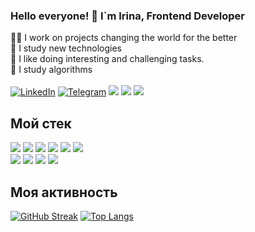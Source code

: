 ### Hello everyone! 👋 I`m Irina, Frontend Developer

👩‍💻 I work on projects changing the world for the better <br />
🎯 I study new technologies <br />
💪 I like doing interesting and challenging tasks. <br />
📝 I study algorithms <br />
<br />
[![LinkedIn](https://img.shields.io/badge/LinkedIn-0077B5?style=for-the-badge&logo=linkedin&logoColor=white)](https://www.linkedin.com/in/ivkrylova) 
[![Telegram](https://img.shields.io/badge/-Telegram-blue?style=for-the-badge&logo=telegram)](https://t.me/IVKrylova)
![](https://img.shields.io/badge/E--mail-ivk.lis%40yandex.ru-orange?style=for-the-badge&logo=appveyo)
![](https://komarev.com/ghpvc/?username=IVKrylova&color=orange&style=for-the-badge) 
![](https://www.codewars.com/users/lis_krylova/badges/micro)
<br />

## Мой стек
![](https://img.shields.io/badge/next.js-000000?style=for-the-badge&logo=nextdotjs&logoColor=white)
![](https://img.shields.io/badge/React-20232A?style=for-the-badge&logo=react&logoColor=61DAFB)
![](https://img.shields.io/badge/JavaScript-323330?style=for-the-badge&logo=javascript&logoColor=F7DF1E)
![](https://img.shields.io/badge/TypeScript-007ACC?style=for-the-badge&logo=typescript&logoColor=white)
![](https://img.shields.io/badge/HTML5-E34F26?style=for-the-badge&logo=html5&logoColor=white) 
![](https://img.shields.io/badge/CSS3-1572B6?style=for-the-badge&logo=css3&logoColor=white)  
![](https://img.shields.io/badge/Express.js-000000?style=for-the-badge&logo=express&logoColor=white) 
![](https://img.shields.io/badge/MongoDB-4EA94B?style=for-the-badge&logo=mongodb&logoColor=white)
![](https://img.shields.io/badge/-SCSS-ff69b4?style=for-the-badge)
![](https://img.shields.io/badge/Redux-593D88?style=for-the-badge&logo=redux&logoColor=white)

## Моя активность
[![GitHub Streak](https://streak-stats.demolab.com?user=IVKrylova&hide_border=true)](https://git.io/streak-stats)
[![Top Langs](https://github-readme-stats-git-masterrstaa-rickstaa.vercel.app/api/top-langs/?username=IVKrylova&layout=compact)](https://github.com/anuraghazra/github-readme-stats)
